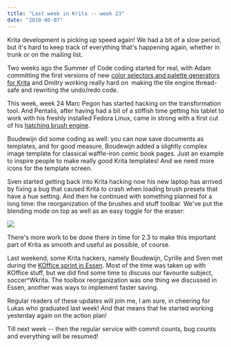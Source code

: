 ```yaml
---
title: "Last week in Krita -- week 23"
date: "2010-06-07"
---
```


Krita development is picking up speed again! We had a bit of a slow period, but it's hard to keep track of everything that's happening again, whether in trunk or on the mailing list.  

Two weeks ago the Summer of Code coding started for real, with Adam committing the first versions of new [color selectors and palette generators for Krita](http://celarek.at/2010/06/krita-gsoc-implemented-algorithm-for-extracting-colours-and-ported-mypaint-algorithm-for-shade-selector/) and Dmitry working really hard on  making the tile engine thread-safe and rewriting the undo/redo code.  

This week, week 24 Marc Pegon has started hacking on the transformation tool. And Pentalis, after having had a bit of a stiffish time getting his tablet to work with his freshly installed Fedora Linux, came in strong with a first cut of his [hatching brush engine](http://pentalis.org/kritablog/?p=91).  

Boudewijn did some coding as well: you can now save documents as templates, and for good measure, Boudewijn added a slightly complex image template for classical waffle-iron comic book pages. Just an example to inspire people to make really good Krita templates! And we need more icons for the template screen.  

Sven started getting back into Krita hacking now his new laptop has arrived by fixing a bug that caused Krita to crash when loading brush presets that have a hue setting. And then he continued with something planned for a long time: the reorganization of the brushes and stuff toolbar. We've put the blending mode on top as well as an easy toggle for the eraser:

![](/images/posts/2010/erased_angel.png)

There's more work to be done there in time for 2.3 to make this important part of Krita as smooth and useful as possible, of course.  

Last weekend, some Krita hackers, namely Boudewijn, Cyrille and Sven met during the [KOffice sprint in Essen](http://wiki.koffice.org/index.php?title=Meetings/Mid_2010_meeting). Most of the time was taken up with KOffice stuff, but we did find some time to discuss our favourite subject, soccer^Wkrita. The toolbox reorganization was one thing we discussed in Essen, another was ways to implement faster saving.  

Regular readers of these updates will join me, I am sure, in cheering for Lukas who graduated last week! And that means that he started working yesterday again on the action plan!  

Till next week -- then the regular service with commit counts, bug counts and everything will be resumed!
